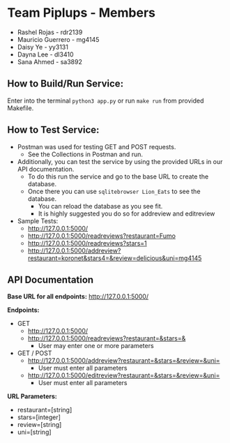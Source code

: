 # Team Piplups - Members

- Rashel Rojas - rdr2139
- Mauricio Guerrero - mg4145
- Daisy Ye - yy3131
- Dayna Lee - dl3410
- Sana Ahmed - sa3892


## How to Build/Run Service:
Enter into the terminal `python3 app.py` or run `make run` from provided Makefile. 


## How to Test Service:
- Postman was used for testing GET and POST requests. 
  - See the Collections in Postman and run.
- Additionally, you can test the service by using the provided URLs in our API documentation.
  - To do this run the service and go to the base URL to create the database.
  - Once there you can use `sqlitebrowser Lion_Eats` to see the database.
    - You can reload the database as you see fit. 
    - It is highly suggested you do so for addreview and editreview
- Sample Tests: 
  - http://127.0.0.1:5000/ 
  - http://127.0.0.1:5000/readreviews?restaurant=Fumo
  - http://127.0.0.1:5000/readreviews?stars=1
  - http://127.0.0.1:5000/addreview?restaurant=koronet&stars4=&review=delicious&uni=mg4145


## API Documentation

**Base URL for all endpoints:** http://127.0.0.1:5000/

**Endpoints:** 
- GET
  - http://127.0.0.1:5000/
  - http://127.0.0.1:5000/readreviews?restaurant=&stars=&
    - User may enter one or more parameters 
- GET / POST
  - http://127.0.0.1:5000/addreview?restaurant=&stars=&review=&uni=
    - User must enter all parameters   
  - http://127.0.0.1:5000/editreview?restaurant=&stars=&review=&uni=
    - User must enter all parameters

**URL Parameters:**
- restaurant=[string]
- stars=[integer]
- review=[string]
- uni=[string]
